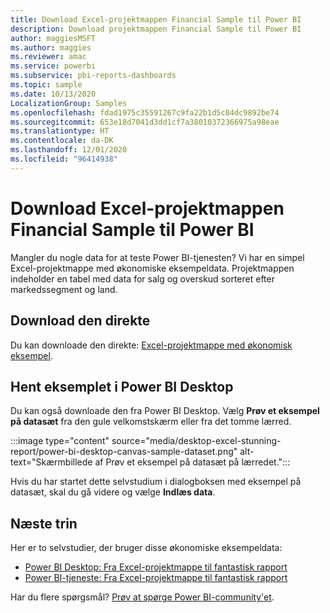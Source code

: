 ```yaml
---
title: Download Excel-projektmappen Financial Sample til Power BI
description: Download projektmappen Financial Sample til Power BI
author: maggiesMSFT
ms.author: maggies
ms.reviewer: amac
ms.service: powerbi
ms.subservice: pbi-reports-dashboards
ms.topic: sample
ms.date: 10/13/2020
LocalizationGroup: Samples
ms.openlocfilehash: fdad1975c35591267c9fa22b1d5c84dc9892be74
ms.sourcegitcommit: 653e18d7041d3dd1cf7a38010372366975a98eae
ms.translationtype: HT
ms.contentlocale: da-DK
ms.lasthandoff: 12/01/2020
ms.locfileid: "96414938"
---
```

# <a name="download-the-financial-sample-excel-workbook-for-power-bi"></a>Download Excel-projektmappen Financial Sample til Power BI
Mangler du nogle data for at teste Power BI-tjenesten? Vi har en simpel Excel-projektmappe med økonomiske eksempeldata. Projektmappen indeholder en tabel med data for salg og overskud sorteret efter markedssegment og land. 

## <a name="download-it-directly"></a>Download den direkte

Du kan downloade den direkte: [Excel-projektmappe med økonomisk eksempel](https://go.microsoft.com/fwlink/?LinkID=521962).

## <a name="get-the-sample-in-power-bi-desktop"></a>Hent eksemplet i Power BI Desktop

Du kan også downloade den fra Power BI Desktop. Vælg **Prøv et eksempel på datasæt** fra den gule velkomstskærm eller fra det tomme lærred.

:::image type="content" source="media/desktop-excel-stunning-report/power-bi-desktop-canvas-sample-dataset.png" alt-text="Skærmbillede af Prøv et eksempel på datasæt på lærredet."::: 

Hvis du har startet dette selvstudium i dialogboksen med eksempel på datasæt, skal du gå videre og vælge **Indlæs data**.

## <a name="next-steps"></a>Næste trin

Her er to selvstudier, der bruger disse økonomiske eksempeldata:

- [Power BI Desktop: Fra Excel-projektmappe til fantastisk rapport](desktop-excel-stunning-report.md)
- [Power BI-tjeneste: Fra Excel-projektmappe til fantastisk rapport](service-from-excel-to-stunning-report.md)

Har du flere spørgsmål? [Prøv at spørge Power BI-community'et](https://community.powerbi.com/).
